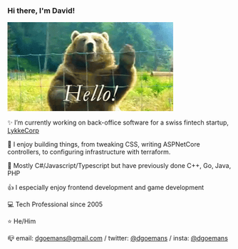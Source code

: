 ### Hi there, I'm David!

![Hello](https://raw.githubusercontent.com/dgoemans/dgoemans/master/hello.gif)

 :sparkles: I’m currently working on back-office software for a swiss fintech startup, [LykkeCorp](https://github.com/LykkeCorp/)
  
 :sparkling_heart: I enjoy building things, from tweaking CSS, writing ASPNetCore controllers, to configuring infrastructure with terraform.
 
 :hammer: Mostly C#/Javascript/Typescript but have previously done C++, Go, Java, PHP
 
 :thumbsup: I especially enjoy frontend development and game development

 :computer: Tech Professional since 2005
 
 :star: He/Him
 
 :mailbox_closed: email: dgoemans@gmail.com / twitter: [@dgoemans](https://twitter.com/dgoemans) / insta: [@dgoemans](https://instagram.com/dgoemans)
 
 <!--
SEO YO
 :key: Keywords: Fullstack, Javascript, Typescript, C#, React, Aspnet Core, DotnetCore 
-->

